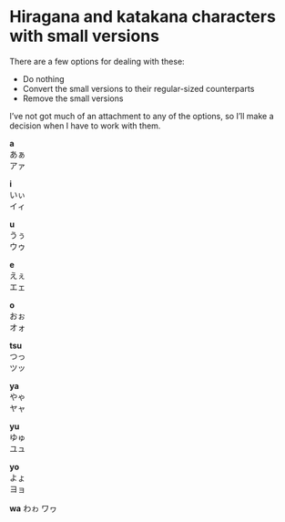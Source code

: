 # Hiragana and katakana characters with small versions

There are a few options for dealing with these:

- Do nothing
- Convert the small versions to their regular-sized counterparts
- Remove the small versions

I’ve not got much of an attachment to any of the options, so I’ll make a decision when I have to work with them.

**a**  
あぁ  
アァ  

**i**  
いぃ  
イィ  

**u**  
うぅ  
ウゥ

**e**  
えぇ  
エェ

**o**  
おぉ  
オォ

**tsu**  
つっ  
ツッ

**ya**  
やゃ  
ヤャ

**yu**  
ゆゅ  
ユュ

**yo**  
よょ  
ヨョ

**wa**
わゎ
ワヮ
